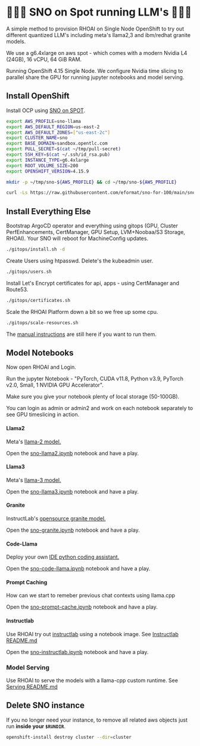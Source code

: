 # 🦙🦙🦙 SNO on Spot running LLM's 🦙🦙🦙

A simple method to provision RHOAI on Single Node OpenShift to try out different quantized LLM's including meta's llama2,3 and ibm/redhat granite models.

We use a g6.4xlarge on aws spot - which comes with a modern Nvidia L4 (24GB), 16 vCPU, 64 GiB RAM.

Running OpenShift 4.15 Single Node. We configure Nvidia time slicing to parallel share the GPU for running jupyter notebooks and model serving.

## Install OpenShift

Install OCP using [SNO on SPOT](https://developers.redhat.com/blog/2023/02/08/sno-spot).

```bash
export AWS_PROFILE=sno-llama
export AWS_DEFAULT_REGION=us-east-2
export AWS_DEFAULT_ZONES=["us-east-2c"]
export CLUSTER_NAME=sno
export BASE_DOMAIN=sandbox.opentlc.com
export PULL_SECRET=$(cat ~/tmp/pull-secret)
export SSH_KEY=$(cat ~/.ssh/id_rsa.pub)
export INSTANCE_TYPE=g6.4xlarge
export ROOT_VOLUME_SIZE=200
export OPENSHIFT_VERSION=4.15.9

mkdir -p ~/tmp/sno-${AWS_PROFILE} && cd ~/tmp/sno-${AWS_PROFILE}

curl -Ls https://raw.githubusercontent.com/eformat/sno-for-100/main/sno-for-100.sh | bash -s -- -d
```

## Install Everything Else

Bootstrap ArgoCD operator and everything using gitops (GPU, Cluster PerfEnhancements, CertManager, GPU Setup, LVM+Noobaa/S3 Storage, RHOAI). Your SNO will reboot for MachineConfig updates.

```bash
./gitops/install.sh -d
```

Create Users using htpasswd. Delete's the kubeadmin user.

```bash
./gitops/users.sh
```

Install Let's Encrypt certificates for api, apps - using CertManager and Route53.

```bash
./gitops/certificates.sh
```

Scale the RHOAI Platform down a bit so we free up some cpu.

```bash
./gitops/scale-resources.sh
```

The [manual instructions](MANUAL_INSTALL.md) are still here if you want to run them.

## Model Notebooks

Now open RHOAI and Login.

Run the jupyter Notebook - "PyTorch, CUDA v11.8, Python v3.9, PyTorch v2.0, Small, 1 NVIDIA GPU Accelerator".

Make sure you give your notebook plenty of local storage (50-100GB).

You can login as admin or admin2 and work on each notebook separately to see GPU timeslicing in action.

#### Llama2
Meta's [llama-2 model.](https://llama.meta.com/llama2)

Open the [sno-llama2.ipynb](sno-llama2.ipynb) notebook and have a play.

#### Llama3
Meta's [llama-3 model.](https://llama.meta.com/llama3)

Open the [sno-llama3.ipynb](sno-llama3.ipynb) notebook and have a play.

#### Granite
InstructLab's [opensource granite model.](https://huggingface.co/instructlab)

Open the [sno-granite.ipynb](sno-granite.ipynb) notebook and have a play.

#### Code-Llama
Deploy your own [IDE python coding assistant.](continue/README.md)

Open the [sno-code-llama.ipynb](sno-code-llama.ipynb) notebook and have a play.

#### Prompt Caching
How can we start to remeber previous chat contexts using llama.cpp

Open the [sno-prompt-cache.ipynb](sno-prompt-cache.ipynb) notebook and have a play.

#### Instructlab

Use RHOAI try out [instructlab](https://github.com/instructlab/instructlab) using a notebook image. See [Instructlab README.md](instructlab/README.md)

Open the [sno-instructlab.ipynb](sno-instructlab.ipynb) notebook and have a play.

### Model Serving

Use RHOAI to serve the models with a llama-cpp custom runtime. See [Serving README.md](serving/README.md)

## Delete SNO instance

If you no longer need your instance, to remove all related aws objects just run **inside your `$RUNDIR`**.

```bash
openshift-install destroy cluster --dir=cluster
```
